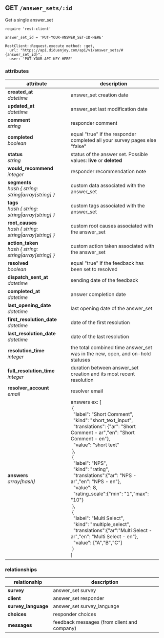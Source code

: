 ## GET `/answer_sets/:id`

Get a single answer_set


```ruby--Rails
require 'rest-client'

answer_set_id = 'PUT-YOUR-ANSWER_SET-ID-HERE'

RestClient::Request.execute method: :get,
  url: "https://api.diduenjoy.com/api/v1/answer_sets/#{answer_set_id}",
  user: 'PUT-YOUR-API-KEY-HERE'
```

### attributes

attribute          | description
------------- | -------------
__created_at__<br>_datetime_  | answer_set creation date
__updated_at__<br>_datetime_  | answer_set last modification date
__comment__<br>_string_ | responder comment
__completed__<br>_boolean_ | equal "true" if the responder completed all your survey pages else "false"
__status__<br>_string_ | status of the answer set. Possible values: <b>live</b> or <b>deleted</b>
__would_recommend__<br>_integer_ | responder recommendation note
__segments__<br>_hash { string: string&#124;array[string] }_ | custom data associated with the answer_set
__tags__<br>_hash { string: string&#124;array[string] }_ | custom tags associated with the answer_set
__root_causes__<br>_hash { string: string&#124;array[string] }_ | custom root causes associated with the answer_set
__action_taken__<br>_hash { string: string&#124;array[string] }_ | custom action taken associated with the answer_set
__resolved__<br>_boolean_ | equal "true" if the feedback has been set to resolved
__dispatch_sent_at__<br>_datetime_  | sending date of the feedback
__completed_at__<br>_datetime_  | answer completion date
__last_opening_date__<br>_datetime_ | last opening date of the answer_set
__first_resolution_date__<br>_datetime_ | date of the first resolution
__last_resolution_date__<br>_datetime_ | date of the last resolution
__resolution_time__<br>_integer_  | the total combined time answer_set was in the new, open, and on-hold statuses
__full_resolution_time__<br>_integer_  | duration between answer_set creation and its most recent resolution
__resolver_account__<br>_email_ | resolver email
__answers__<br>_array[hash]_ | answers ex: [<br>&nbsp;{<br>&nbsp;&nbsp;"label": "Short Comment",<br>&nbsp;&nbsp;"kind": "short_text_input",<br>&nbsp;&nbsp;"translations": {"ar": "Short Comment - ar","en": "Short Comment - en"},<br>&nbsp;&nbsp;"value": "short text"<br>&nbsp;},<br>&nbsp;{<br>&nbsp;&nbsp;"label": "NPS",<br>&nbsp;&nbsp;"kind": "rating",<br>&nbsp;&nbsp;"translations":{"ar": "NPS - ar","en": "NPS - en"},<br>&nbsp;&nbsp;"value": 8,<br>&nbsp;&nbsp;"rating_scale":{"min": "1","max": "10"}<br>&nbsp;},<br>&nbsp;{<br>&nbsp;&nbsp;"label": "Multi Select",<br>&nbsp;&nbsp;"kind": "multiple_select",<br>&nbsp;&nbsp;"translations":{"ar":"Multi Select - ar","en": "Multi Select - en"},<br>&nbsp;&nbsp;"value": ["A","B","C"]<br>&nbsp;}<br>]

### relationships

relationship          | description
------------------------------ | -------------
__survey__  | answer_set survey
__client__  | answer_set responder
__survey_language__  | answer_set survey_language
__choices__  | responder choices
__messages__ | feedback messages (from client and company)